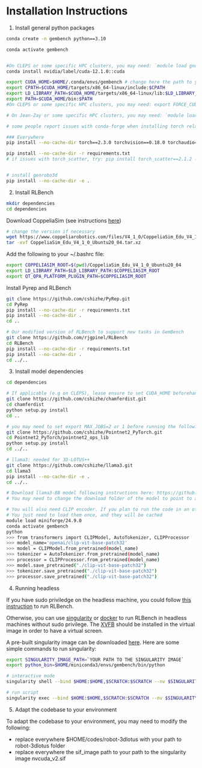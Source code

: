# Installation Instructions

1. Install general python packages
```bash
conda create -n gembench python==3.10

conda activate gembench


#On CLEPS or some specific HPC clusters, you may need: `module load gnu12/12.2.0` 
conda install nvidia/label/cuda-12.1.0::cuda

export CUDA_HOME=$HOME/.conda/envs/gembench # change here the path to your conda environment
export CPATH=$CUDA_HOME/targets/x86_64-linux/include:$CPATH
export LD_LIBRARY_PATH=$CUDA_HOME/targets/x86_64-linux/lib:$LD_LIBRARY_PATH
export PATH=$CUDA_HOME/bin:$PATH
#On CLEPS or some specific HPC clusters, you may need: export FORCE_CUDA=1

# On Jean-Zay or some specific HPC clusters, you may need: `module load gcc/11.3.1` for gnu-c++ errors

# some people report issues with conda-forge when installing torch related packages, due to the crypt.h file missing. Refer to this thread for help: https://github.com/stanford-futuredata/ColBERT/issues/309

### Everywhere
pip install --no-cache-dir torch==2.3.0 torchvision==0.18.0 torchaudio==2.3.0 --index-url https://download.pytorch.org/whl/cu121

pip install --no-cache-dir -r requirements.txt
# if issues with torch_scatter, try: pip install torch_scatter==2.1.2 -f https://data.pyg.org/whl/torch-2.3.0+cu121.html


# install genrobo3d
pip install --no-cache-dir -e .
```

2. Install RLBench
```bash
mkdir dependencies
cd dependencies
```

Download CoppeliaSim (see instructions [here](https://github.com/stepjam/PyRep?tab=readme-ov-file#install))
```bash
# change the version if necessary
wget https://www.coppeliarobotics.com/files/V4_1_0/CoppeliaSim_Edu_V4_1_0_Ubuntu20_04.tar.xz
tar -xvf CoppeliaSim_Edu_V4_1_0_Ubuntu20_04.tar.xz
```

Add the following to your ~/.bashrc file:
```bash
export COPPELIASIM_ROOT=$(pwd)/CoppeliaSim_Edu_V4_1_0_Ubuntu20_04
export LD_LIBRARY_PATH=$LD_LIBRARY_PATH:$COPPELIASIM_ROOT
export QT_QPA_PLATFORM_PLUGIN_PATH=$COPPELIASIM_ROOT
```

Install Pyrep and RLBench
```bash
git clone https://github.com/cshizhe/PyRep.git
cd PyRep
pip install --no-cache-dir -r requirements.txt
pip install --no-cache-dir .
cd ..

# Our modified version of RLBench to support new tasks in GemBench
git clone https://github.com/rjgpinel/RLBench
cd RLBench
pip install --no-cache-dir -r requirements.txt
pip install --no-cache-dir .
cd ../..
```

3. Install model dependencies

```bash
cd dependencies

# If applicable (e.g on CLEPS), lease ensure to set CUDA_HOME beforehand as specified in the export const of the section 1
git clone https://github.com/cshizhe/chamferdist.git
cd chamferdist
python setup.py install
cd ..

# you may need to set export MAX_JOBS=2 or 1 before running the following commands because of the limited resources of your cluster
git clone https://github.com/cshizhe/Pointnet2_PyTorch.git
cd Pointnet2_PyTorch/pointnet2_ops_lib
python setup.py install
cd ../..

# llama3: needed for 3D-LOTUS++
git clone https://github.com/cshizhe/llama3.git
cd llama3
pip install --no-cache-dir -e .
cd ../..

# Download llama3-8B model following instructions here: https://github.com/cshizhe/llama3?tab=readme-ov-file#download, and modify the configuration path in genrobo3d/configs/rlbench/robot_pipeline.yaml
# You may need to change the download folder of the model to point to a large memory folder by changing export LLAMA_STACK_CONFIG_DIR=

# You will also need CLIP encoder. If you plan to run the code in an offline environment, download the models beforehand:
# You just need to load them once, and they will be cached
module load miniforge/24.9.0
conda activate gembench
python
>>> from transformers import CLIPModel, AutoTokenizer, CLIPProcessor
>>> model_name='openai/clip-vit-base-patch32'
>>> model = CLIPModel.from_pretrained(model_name)
>>> tokenizer = AutoTokenizer.from_pretrained(model_name)
>>> processor = CLIPProcessor.from_pretrained(model_name)
>>> model.save_pretrained("./clip-vit-base-patch32")
>>> tokenizer.save_pretrained("./clip-vit-base-patch32")
>>> processor.save_pretrained("./clip-vit-base-patch32")
```

4. Running headless

If you have sudo priviledge on the headless machine, you could follow [this instruction](https://github.com/rjgpinel/RLBench?tab=readme-ov-file#running-headless) to run RLBench.

Otherwise, you can use [singularity](https://apptainer.org/docs/user/1.3/index.html) or [docker](https://docs.docker.com/) to run RLBench in headless machines without sudo privilege.
The [XVFB](https://manpages.ubuntu.com/manpages/xenial/man1/xvfb-run.1.html) should be installed in the virtual image in order to have a virtual screen.

A pre-built singularity image can be downloaded [here](https://www.dropbox.com/scl/fi/wnf27yd4pkeywjk2y3wd4/nvcuda_v2.sif?rlkey=7lpni7d9b6dwjj4wehldq8037&st=5steya0b&dl=0).
Here are some simple commands to run singularity:
```bash
export SINGULARITY_IMAGE_PATH=`YOUR PATH TO THE SINGULARITY IMAGE`
export python_bin=$HOME/miniconda3/envs/gembench/bin/python

# interactive mode
singularity shell --bind $HOME:$HOME,$SCRATCH:$SCRATCH --nv $SINGULARITY_IMAGE_PATH

# run script
singularity exec --bind $HOME:$HOME,$SCRATCH:$SCRATCH --nv $SINGULARITY_IMAGE_PATH xvfb-run -a ${python_bin} ...
```

5. Adapt the codebase to your environment

To adapt the codebase to your environment, you may need to modify the following:
- replace everywhere $HOME/codes/robot-3dlotus with your path to robot-3dlotus folder
- replace everywhere the sif_image path to your path to the singularity image nvcuda_v2.sif
